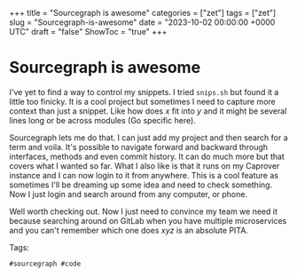 +++
title = "Sourcegraph is awesome"
categories = ["zet"]
tags = ["zet"]
slug = "Sourcegraph-is-awesome"
date = "2023-10-02 00:00:00 +0000 UTC"
draft = "false"
ShowToc = "true"
+++

# Sourcegraph is awesome

I've yet to find a way to control my snippets. I tried `snips.sh` but found it a little too
finicky. It is a cool project but sometimes I need to capture more context than just a snippet. Like how does *x* fit into *y*
and it might be several lines long or be across modules (Go specific here).

Sourcegraph lets me do that. I can just add my project and then search for a term and voila. It's possible to navigate forward and backward
through interfaces, methods and even commit history. It can do much more but that covers what I wanted so far. What I also like is that it 
runs on my Caprover instance and I can now login to it from anywhere. This is a cool feature as sometimes I'll be dreaming up some idea 
and need to check something. Now I just login and search around from any computer, or phone. 

Well worth checking out. Now I just need to convince my team we need it because searching around on GitLab when you have multiple microservices
and you can't remember which one does *xyz* is an absolute PITA.

Tags:

    #sourcegraph #code
